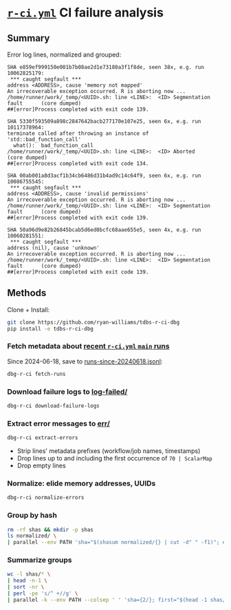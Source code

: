 # [`r-ci.yml`] CI failure analysis

## Summary
Error log lines, normalized and grouped:
```
SHA e859ef999150e001b7b08ae2d1e73180a3f1f8de, seen 38x, e.g. run 10062825179:
 *** caught segfault ***
address <ADDRESS>, cause 'memory not mapped'
An irrecoverable exception occurred. R is aborting now ...
/home/runner/work/_temp/<UUID>.sh: line <LINE>:  <ID> Segmentation fault      (core dumped)
##[error]Process completed with exit code 139.

SHA 5330f593509a898c2847642bacb277170e107e25, seen 6x, e.g. run 10117378964:
terminate called after throwing an instance of 'std::bad_function_call'
  what():  bad_function_call
/home/runner/work/_temp/<UUID>.sh: line <LINE>:  <ID> Aborted                 (core dumped)
##[error]Process completed with exit code 134.

SHA 00ab001a8d3acf1b34cb6486d31b4ad9c14c64f9, seen 6x, e.g. run 10086755545:
 *** caught segfault ***
address <ADDRESS>, cause 'invalid permissions'
An irrecoverable exception occurred. R is aborting now ...
/home/runner/work/_temp/<UUID>.sh: line <LINE>:  <ID> Segmentation fault      (core dumped)
##[error]Process completed with exit code 139.

SHA 50a96d9e82b26845bcab5d6ed0bcfc68aae655e5, seen 4x, e.g. run 10060281551:
 *** caught segfault ***
address (nil), cause 'unknown'
An irrecoverable exception occurred. R is aborting now ...
/home/runner/work/_temp/<UUID>.sh: line <LINE>:  <ID> Segmentation fault      (core dumped)
##[error]Process completed with exit code 139.
```

## Methods

Clone + Install:
```bash
git clone https://github.com/ryan-williams/tdbs-r-ci-dbg
pip install -e tdbs-r-ci-dbg
```

### Fetch metadata about [recent `r-ci.yml` `main` runs]
Since 2024-06-18, save to [runs-since-20240618.jsonl](runs-since-20240618.jsonl):
```bash
dbg-r-ci fetch-runs
```

### Download failure logs to [log-failed/](log-failed/)
```bash
dbg-r-ci download-failure-logs
```

### Extract error messages to [err/](err/)
```bash
dbg-r-ci extract-errors
```
- Strip lines' metadata prefixes (workflow/job names, timestamps)
- Drop lines up to and including the first occurrence of `70 | ScalarMap`
- Drop empty lines

### Normalize: elide memory addresses, UUIDs
```bash
dbg-r-ci normalize-errors
```

### Group by hash
```bash
rm -rf shas && mkdir -p shas
ls normalized/ \
| parallel --env PATH 'sha="$(shasum normalized/{} | cut -d" " -f1)"; echo {} >> shas/$sha'
```

### Summarize groups
```bash
wc -l shas/* \
| head -n-1 \
| sort -nr \
| perl -pe 's/^ +//g' \
| parallel -k --env PATH --colsep ' ' 'sha={2/}; first="$(head -1 shas/$sha)"; echo "SHA $sha, seen {1}x, e.g. run $first:"; cat normalized/$first; echo'
```

[`r-ci.yml`]: https://github.com/single-cell-data/TileDB-SOMA/actions/workflows/r-ci.yml

[recent `r-ci.yml` `main` runs]: https://github.com/single-cell-data/TileDB-SOMA/actions/workflows/r-ci.yml?query=branch%3Amain
